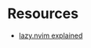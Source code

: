 # Resources

- [lazy.nvim explained](https://www.youtube.com/watch?v=_kPg0VBRxJc&ab_channel=TJDeVries)
